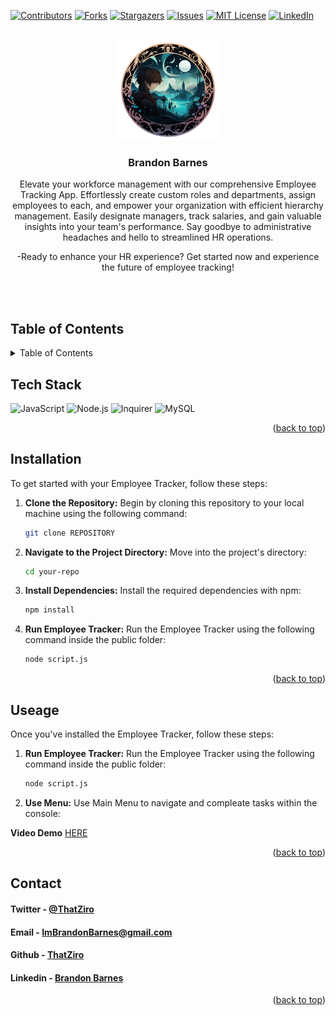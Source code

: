 <a name="readme-top"></a>

[![Contributors][contributors-shield]][contributors-url]
[![Forks][forks-shield]][forks-url]
[![Stargazers][stars-shield]][stars-url]
[![Issues][issues-shield]][issues-url]
[![MIT License][license-shield]][license-url]
[![LinkedIn][linkedin-shield]][linkedin-url]

<!-- PROJECT LOGO -->
<br />
<div align="center">
  <a href="https://github.com/ThatZiro/Employee-Tracker/">
    <img src="./README_Assets/README-Logo.png" alt="Logo" width="160" height="160">
  </a>

<h3 align="center">Brandon Barnes</h3>

  <p align="center">

Elevate your workforce management with our comprehensive Employee Tracking App. Effortlessly create custom roles and departments, assign employees to each, and empower your organization with efficient hierarchy management. Easily designate managers, track salaries, and gain valuable insights into your team's performance. Say goodbye to administrative headaches and hello to streamlined HR operations.

-Ready to enhance your HR experience? Get started now and experience the future of employee tracking!

  </p>

</div>
</br>
</br>


## Table of Contents

<!-- TABLE OF CONTENTS -->
<details>
  <summary>Table of Contents</summary>
  <ol>
    <li><a href="#tech-stack">Tech Stack</a></li>
    <li><a href="#installation">Installation</a></li>
    <li><a href="#useage">Useage</a></li>
    <li><a href="#todo">Todo</a></li>
    <li><a href="#contact">Contact</a></li>
  </ol>
</details>

## Tech Stack

<a name="tech-stack"></a>
![JavaScript](https://img.shields.io/badge/JavaScript-%23F7DF1E.svg?style=for-the-badge&logo=javascript&logoColor=%23black)
![Node.js](https://img.shields.io/badge/Node.js-%23339933.svg?style=for-the-badge&logo=node.js&logoColor=%23white)
![Inquirer](https://img.shields.io/badge/Inquirer-%230472B6.svg?style=for-the-badge&logo=inquirer&logoColor=%23white)
![MySQL](https://img.shields.io/badge/MySQL-%234479A1.svg?style=for-the-badge&logo=mysql&logoColor=%23white)



<p align="right">(<a href="#readme-top">back to top</a>)</p>

## Installation

<a name="installation"></a>

To get started with your Employee Tracker, follow these steps:

1. **Clone the Repository:** Begin by cloning this repository to your local machine using the following command:
   ```bash
   git clone REPOSITORY

2. **Navigate to the Project Directory:** Move into the project's directory:
    ```bash
    cd your-repo

3. **Install Dependencies:** Install the required dependencies with npm:
    ```bash
    npm install

4. **Run Employee Tracker:** Run the Employee Tracker using the following command inside the public folder:
    ```bash
    node script.js
<p align="right">(<a href="#readme-top">back to top</a>)</p>


## Useage

<a name="useage"></a>

Once you've installed the Employee Tracker, follow these steps:

1. **Run Employee Tracker:** Run the Employee Tracker using the following command inside the public folder:
    ```bash
    node script.js
2. **Use Menu:** Use Main Menu to navigate and compleate tasks within the console:


**Video Demo**
<a href="https://drive.google.com/file/d/1ZAo9uMM1h_bCANr7sT4JVC2735g7bEP3/view?usp=sharing"> HERE </a>
<p align="right">(<a href="#readme-top">back to top</a>)</p>

## Contact

<a name="contact"></a>

<h4>Twitter - <a href="https://twitter.com/ThatZiro">@ThatZiro</a></h4>
<h4>Email - <a href="mailto:ImBrandonBarnes@gmail.com">ImBrandonBarnes@gmail.com</a></h4>
<h4>Github - <a href="https://github.com/ThatZiro">ThatZiro</a></h4>
<h4>Linkedin - <a href="https://www.linkedin.com/in/brandon-barnes-4b2098232/">Brandon Barnes</a></h4>

<p align="right">(<a href="#readme-top">back to top</a>)</p>

<!-- MARKDOWN LINKS & IMAGES -->
<!-- https://www.markdownguide.org/basic-syntax/#reference-style-links -->

[contributors-shield]: https://img.shields.io/github/contributors/ThatZiro/Employee-Tracker.svg?style=for-the-badge
[contributors-url]: https://github.com/ThatZiro/Employee-Tracker/graphs/contributors
[forks-shield]: https://img.shields.io/github/forks/ThatZiro/Employee-Tracker.svg?style=for-the-badge
[forks-url]: https://github.com/ThatZiro/Employee-Tracker/network/members
[stars-shield]: https://img.shields.io/github/stars/ThatZiro/Employee-Tracker.svg?style=for-the-badge
[stars-url]: https://github.com/ThatZiro/Employee-Tracker/stargazers
[issues-shield]: https://img.shields.io/github/issues/ThatZiro/Employee-Tracker.svg?style=for-the-badge
[issues-url]: https://github.com/ThatZiro/Employee-Tracker/issues
[license-shield]: https://img.shields.io/github/license/ThatZiro/Employee-Tracker.svg?style=for-the-badge
[license-url]: https://github.com/ThatZiro/Employee-Tracker/blob/master/LICENSE.txt
[linkedin-shield]: https://img.shields.io/badge/-LinkedIn-black.svg?style=for-the-badge&logo=linkedin&colorB=555
[linkedin-url]: https://linkedin.com/in/linkedin_username
